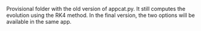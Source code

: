 Provisional folder with the old version of appcat.py.
It still computes the evolution using the RK4 method.
In the final version, the two options will be available in the same app.
